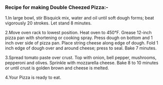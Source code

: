 ### Recipe for making Double Cheezed Pizza:-

1.In large bowl, stir Bisquick mix, water and oil until soft dough forms; beat vigorously 20 strokes. Let stand 8 minutes.

2.Move oven rack to lowest position. Heat oven to 450°F. Grease 12-inch pizza pan with shortening or cooking spray. Press dough on bottom and 1 inch over side of pizza pan. Place string cheese along edge of dough. Fold 1 inch edge of dough over and around cheese; press to seal. Bake 7 minutes.

3.Spread tomato paste over crust. Top with onion, bell pepper, mushrooms, pepperoni and olives. Sprinkle with mozzarella cheese. Bake 8 to 10 minutes or until crust is golden brown and cheese is melted.

4.Your Pizza is ready to eat.